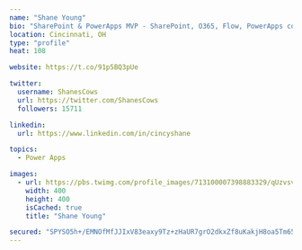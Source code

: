 ```yaml
---
name: "Shane Young"
bio: "SharePoint & PowerApps MVP - SharePoint, O365, Flow, PowerApps consulting? @PowerApps911 | Pure Snark? You found it."
location: Cincinnati, OH
type: "profile"
heat: 108

website: https://t.co/91p5BQ3pUe

twitter:
  username: ShanesCows
  url: https://twitter.com/ShanesCows
  followers: 15711

linkedin:
  url: https://www.linkedin.com/in/cincyshane

topics:
  - Power Apps

images:
  - url: https://pbs.twimg.com/profile_images/713100007398883329/qUzvsvQ3_400x400.jpg
    width: 400
    height: 400
    isCached: true
    title: "Shane Young"

secured: "SPYSO5h+/EMNOfMfJJIxV83eaxy9Tz+zHaUR7grO2dkxZf8uKakjH8oa5Tm65zAOulZNtO17MGhXCVwCTEeeh56B/WxiLgW73AP0VMSPl8n3hBf+rGGW/MPW9XbqtglNNlpYkgr2V1h2nKI5o3bluByecVloADh65SROxb1oxA3ssNpBNBEsymRv5CzQk9zq7cqZtYbKBkDR7m7tih2gYOWFHz2CYBOnS7kPzGKnoujCFcQUiYLDJvIU0hLJ8KazwwZcip30WdmoqQ1CRZNJ41EgcfuuBXDjD/t9eDDOF/GWOzQLb3WOINeOqVkBBMeO6JjfrfSzc5brdUgaBZ3uHoI9xrLBSHU9AUIKF1bNBN4t+nS31ZVVo7GVBIXVE9hF2Z4fPpbEVc8/dNQtNXEt3hJjk57E7Bu0UDemJ03Qcc4=;O+8375YwlSFTn6/YLIr5GA=="
---
```



